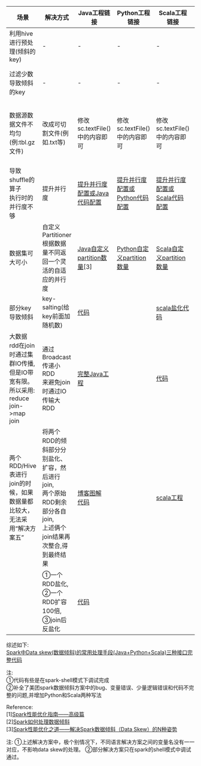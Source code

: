 
|  场景   |解决方式| Java工程链接  |Python工程链接|Scala工程链接|参考|
|  ----  | ----  |----  |----  |----  |--- |
|利用hive进行预处理(倾斜的key)|-|-|-|-|[1]解决方案一
|过滤少数导致倾斜的key|-|-|-|-|[1]解决方案二
| 数据源数据文件不均匀(例:tbl.gz文件)|改成可切割文件(例如.txt等)|修改sc.textFile()中的内容即可|修改sc.textFile()中的内容即可|修改sc.textFile()中的内容即可|[2]数据倾斜的常见解决方法-1
|导致shuffle的算子<br>执行时的并行度不够|提升并行度|[提升并行度配置或Java代码配置](https://github.com/appleyuchi/spark_data_skew/blob/master/Java/Java提升并行度.txt)|[提升并行度配置或Python代码配置](https://github.com/appleyuchi/spark_data_skew/blob/master/Python/提高并行度.txt)|[提升并行度配置或Scala代码配置](https://github.com/appleyuchi/spark_data_skew/blob/master/Scala/提高partition并行度.txt)|[1]解决方案三
|数据集可大可小|自定义Partitioner<br>根据数据量不同返回一个灵活的自适应的并行度|[Java自定义partition数量](https://github.com/appleyuchi/spark_data_skew/tree/master/Java/parallel_config)[3]|[Python自定义partition数量](https://github.com/appleyuchi/spark_data_skew/blob/master/Python/自定义partition.py)|[Scala自定义partition数量](https://github.com/appleyuchi/spark_data_skew/tree/master/Scala/parallel_config)|参考自[3]
|部分key导致倾斜|key-salting(给key前面加随机数)|[代码](https://github.com/appleyuchi/spark_data_skew/tree/master/Java/salting)||[scala盐化代码](https://github.com/appleyuchi/spark_data_skew/tree/master/Scala/salting)|[1]解决方案四
|大数据rdd在join时通过集群IO传播,<br>但是IO带宽有限。所以采用:<br>reduce join->map join|通过Broadcast传递小RDD<br>来避免join时通过IO传输大RDD|[完整Java工程](https://github.com/appleyuchi/spark_data_skew/tree/master/Java/broadcast_join)||[代码](https://github.com/appleyuchi/spark_data_skew/tree/master/Scala/join+broadcast/)|[1]解决方案五
|两个RDD/Hive表进行join的时候，如果数据量都比较大，无法采用“解决方案五”|将两个RDD的倾斜部分分别盐化、扩容，然后进行join,<br>两个原始RDD剩余部分各自join,<br>上述俩个join结果再次整合,得到最终结果|[博客图解](https://yuchi.blog.csdn.net/article/details/107966689)<br>[代码](https://github.com/appleyuchi/spark_data_skew/tree/master/Java/sampling_salting)||[scala工程](https://github.com/appleyuchi/spark_data_skew/tree/master/Scala/section6/)|[1]解决方案六
||①一个RDD盐化,<br>②一个RDD扩容100倍,<br>③join后反盐化|[代码](https://github.com/appleyuchi/spark_data_skew/tree/master/Java/Solution7)|||[1]解决方案七|


综述如下:<br>
[Spark中Data skew(数据倾斜)的常用处理手段(Java+Python+Scala)三种接口完整代码](https://blog.csdn.net/appleyuchi/article/details/105935146?ops_request_misc=%257B%2522request%255Fid%2522%253A%2522159724183419195162502198%2522%252C%2522scm%2522%253A%252220140713.130102334.pc%255Fblog.%2522%257D&request_id=159724183419195162502198&biz_id=0&utm_medium=distribute.pc_search_result.none-task-blog-2~blog~first_rank_v1~rank_blog_v1-2-105935146.pc_v1_rank_blog_v1&utm_term=%E6%95%B0%E6%8D%AE%E5%80%BE%E6%96%9C&spm=1018.2118.3001.4187)



注:<br>
①代码有些是在spark-shell模式下调试完成<br>
②补全了美团spark数据倾斜方案中的bug、变量错误、少量逻辑错误和代码不完整的问题,并增加Python和Scala两种写法

Reference:<br>
[1][Spark性能优化指南——高级篇](https://tech.meituan.com/2016/05/12/spark-tuning-pro.html)<br>
[2][Spark如何处理数据倾斜](https://blog.csdn.net/kaede1209/article/details/81145560)<br>
[3][Spark性能优化之道——解决Spark数据倾斜（Data Skew）的N种姿势](https://www.cnblogs.com/cssdongl/p/6594298.html)

注:
①上述解决方案中，极个别情况下，不同语言解决方案之间的变量名没有一一对应，不影响data skew的处理。
②部分解决方案只在spark的shell模式中调试通过。